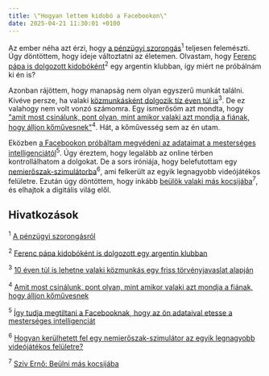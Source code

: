 ```yaml
---
title: \"Hogyan lettem kidobó a Facebookon\"
date: 2025-04-21 11:30:01 +0100
---
```


Az ember néha azt érzi, hogy [a pénzügyi szorongás](https://hold.hu/holdblog/a-penzugyi-szorongasrol/?utm_source=telex&utm_medium=holdbox_direct&utm_campaign=alwayson)<sup>1</sup> teljesen felemészti. Úgy döntöttem, hogy ideje változtatni az életemen. Olvastam, hogy [Ferenc pápa is dolgozott kidobóként](https://telex.hu/eszkombajn/2022/10/10/ferenc-papa-jorge-bergoglio-kidobo-munka-argentina)<sup>2</sup> egy argentin klubban, így miért ne próbálnám ki én is?

Azonban rájöttem, hogy manapság nem olyan egyszerű munkát találni. Kivéve persze, ha valaki [közmunkásként dolgozik tíz éven túl is](https://telex.hu/gazdasag/2025/04/20/akar-rendelettel-is-valtoztathatnanak-a-kozmunka-szabalyain)<sup>3</sup>. De ez valahogy nem volt vonzó számomra. Egy ismerősöm azt mondta, hogy [\"amit most csinálunk, pont olyan, mint amikor valaki azt mondja a fiának, hogy álljon kőművesnek\"](https://telex.hu/gazdasag/2025/03/17/boda-gyorgy-interju-sodrodasbol-feljebb-lepes-konyv-gazdasag)<sup>4</sup>. Hát, a kőművesség sem az én utam.

Eközben [a Facebookon próbáltam megvédeni az adataimat a mesterséges intelligenciától](https://telex.hu/techtud/2025/04/19/facebook-szemelyes-adatok-mesterseges-intelligencia-tiltakozas)<sup>5</sup>. Úgy éreztem, hogy legalább az online térben kontrollálhatom a dolgokat. De a sors iróniája, hogy belefutottam egy [nemierőszak-szimulátorba](https://telex.hu/after/2025/04/18/no-mercy-jatek-steam-szexualis-eroszak-incesztus-betiltas-fejleszto)<sup>6</sup>, ami felkerült az egyik legnagyobb videójátékos felületre. Ezután úgy döntöttem, hogy inkább [beülök valaki más kocsijába](https://telex.hu/telextarcak/2025/04/19/sziv-erno-beulni-mas-kocsijaba-tarcanovella-irodalom)<sup>7</sup>, és elhajtok a digitális világ elől.

## Hivatkozások

<sup>1</sup> [A pénzügyi szorongásról](https://hold.hu/holdblog/a-penzugyi-szorongasrol/?utm_source=telex&utm_medium=holdbox_direct&utm_campaign=alwayson)

<sup>2</sup> [Ferenc pápa kidobóként is dolgozott egy argentin klubban](https://telex.hu/eszkombajn/2022/10/10/ferenc-papa-jorge-bergoglio-kidobo-munka-argentina)

<sup>3</sup> [10 éven túl is lehetne valaki közmunkás egy friss törvényjavaslat alapján](https://telex.hu/gazdasag/2025/04/20/akar-rendelettel-is-valtoztathatnanak-a-kozmunka-szabalyain)

<sup>4</sup> [Amit most csinálunk, pont olyan, mint amikor valaki azt mondja a fiának, hogy álljon kőművesnek](https://telex.hu/gazdasag/2025/03/17/boda-gyorgy-interju-sodrodasbol-feljebb-lepes-konyv-gazdasag)

<sup>5</sup> [Így tudja megtiltani a Facebooknak, hogy az ön adataival etesse a mesterséges intelligenciát](https://telex.hu/techtud/2025/04/19/facebook-szemelyes-adatok-mesterseges-intelligencia-tiltakozas)

<sup>6</sup> [Hogyan kerülhetett fel egy nemierőszak-szimulátor az egyik legnagyobb videójátékos felületre?](https://telex.hu/after/2025/04/18/no-mercy-jatek-steam-szexualis-eroszak-incesztus-betiltas-fejleszto)

<sup>7</sup> [Szív Ernő: Beülni más kocsijába](https://telex.hu/telextarcak/2025/04/19/sziv-erno-beulni-mas-kocsijaba-tarcanovella-irodalom)